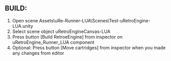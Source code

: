 
BUILD:
-------------

1) Open scene Assets\uRe-Runner-LUA\Scenes\Test-uRetroEngine-LUA.unity
2) Select scene object uRetroEngineCanvas-LUA
3) Press button [Build RetroeEngine] from inspector on uRetroEngine_Runner_LUA component
4) Optional: Press button [Move cartridges] from inspector when you made any changes from editor

